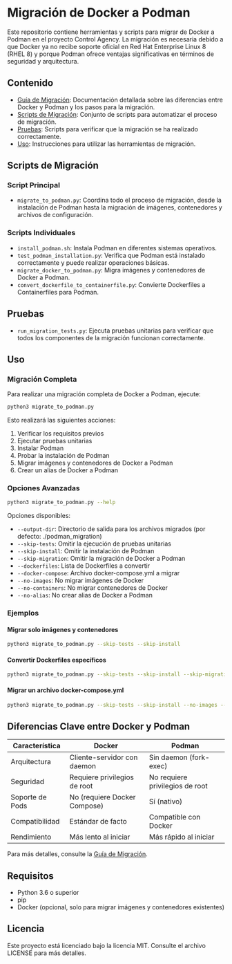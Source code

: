 # Migración de Docker a Podman

Este repositorio contiene herramientas y scripts para migrar de Docker a Podman en el proyecto Control Agency. La migración es necesaria debido a que Docker ya no recibe soporte oficial en Red Hat Enterprise Linux 8 (RHEL 8) y porque Podman ofrece ventajas significativas en términos de seguridad y arquitectura.

## Contenido

- [Guía de Migración](docker_to_podman_migration_guide.md): Documentación detallada sobre las diferencias entre Docker y Podman y los pasos para la migración.
- [Scripts de Migración](#scripts-de-migración): Conjunto de scripts para automatizar el proceso de migración.
- [Pruebas](#pruebas): Scripts para verificar que la migración se ha realizado correctamente.
- [Uso](#uso): Instrucciones para utilizar las herramientas de migración.

## Scripts de Migración

### Script Principal

- `migrate_to_podman.py`: Coordina todo el proceso de migración, desde la instalación de Podman hasta la migración de imágenes, contenedores y archivos de configuración.

### Scripts Individuales

- `install_podman.sh`: Instala Podman en diferentes sistemas operativos.
- `test_podman_installation.py`: Verifica que Podman está instalado correctamente y puede realizar operaciones básicas.
- `migrate_docker_to_podman.py`: Migra imágenes y contenedores de Docker a Podman.
- `convert_dockerfile_to_containerfile.py`: Convierte Dockerfiles a Containerfiles para Podman.

## Pruebas

- `run_migration_tests.py`: Ejecuta pruebas unitarias para verificar que todos los componentes de la migración funcionan correctamente.

## Uso

### Migración Completa

Para realizar una migración completa de Docker a Podman, ejecute:

```bash
python3 migrate_to_podman.py
```

Esto realizará las siguientes acciones:
1. Verificar los requisitos previos
2. Ejecutar pruebas unitarias
3. Instalar Podman
4. Probar la instalación de Podman
5. Migrar imágenes y contenedores de Docker a Podman
6. Crear un alias de Docker a Podman

### Opciones Avanzadas

```bash
python3 migrate_to_podman.py --help
```

Opciones disponibles:
- `--output-dir`: Directorio de salida para los archivos migrados (por defecto: ./podman_migration)
- `--skip-tests`: Omitir la ejecución de pruebas unitarias
- `--skip-install`: Omitir la instalación de Podman
- `--skip-migration`: Omitir la migración de Docker a Podman
- `--dockerfiles`: Lista de Dockerfiles a convertir
- `--docker-compose`: Archivo docker-compose.yml a migrar
- `--no-images`: No migrar imágenes de Docker
- `--no-containers`: No migrar contenedores de Docker
- `--no-alias`: No crear alias de Docker a Podman

### Ejemplos

#### Migrar solo imágenes y contenedores

```bash
python3 migrate_to_podman.py --skip-tests --skip-install
```

#### Convertir Dockerfiles específicos

```bash
python3 migrate_to_podman.py --skip-tests --skip-install --skip-migration --dockerfiles Dockerfile Dockerfile.dev
```

#### Migrar un archivo docker-compose.yml

```bash
python3 migrate_to_podman.py --skip-tests --skip-install --no-images --no-containers --docker-compose docker-compose.yml
```

## Diferencias Clave entre Docker y Podman

| Característica | Docker | Podman |
|----------------|--------|--------|
| Arquitectura | Cliente-servidor con daemon | Sin daemon (fork-exec) |
| Seguridad | Requiere privilegios de root | No requiere privilegios de root |
| Soporte de Pods | No (requiere Docker Compose) | Sí (nativo) |
| Compatibilidad | Estándar de facto | Compatible con Docker |
| Rendimiento | Más lento al iniciar | Más rápido al iniciar |

Para más detalles, consulte la [Guía de Migración](docker_to_podman_migration_guide.md).

## Requisitos

- Python 3.6 o superior
- pip
- Docker (opcional, solo para migrar imágenes y contenedores existentes)

## Licencia

Este proyecto está licenciado bajo la licencia MIT. Consulte el archivo LICENSE para más detalles.
